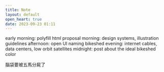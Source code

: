 ```yaml
---
title: Note
layout: default
open_heart: true
date: 2023-09-23 01:11
---
```


early morning: polyfill html proposal
morning: design systems, illustration guidelines
afternoon: open UI naming bikeshed
evening: internet cables, data centers, low orbit satellites
midnight: post about the ideal bikeshed color

腦袋要被五馬分屍了
